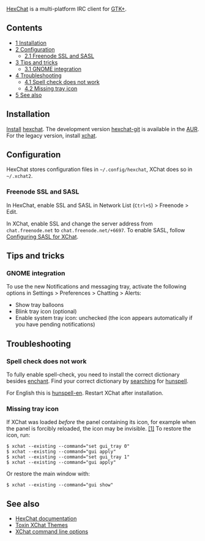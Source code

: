 [HexChat](http://hexchat.github.io/) is a multi-platform IRC client for [GTK+](/index.php/GTK%2B "GTK+").

## Contents

*   [1 Installation](#Installation)
*   [2 Configuration](#Configuration)
    *   [2.1 Freenode SSL and SASL](#Freenode_SSL_and_SASL)
*   [3 Tips and tricks](#Tips_and_tricks)
    *   [3.1 GNOME integration](#GNOME_integration)
*   [4 Troubleshooting](#Troubleshooting)
    *   [4.1 Spell check does not work](#Spell_check_does_not_work)
    *   [4.2 Missing tray icon](#Missing_tray_icon)
*   [5 See also](#See_also)

## Installation

[Install](/index.php/Pacman#Installing_packages "Pacman") [hexchat](https://www.archlinux.org/packages/?name=hexchat). The development version [hexchat-git](https://aur.archlinux.org/packages/hexchat-git/) is available in the [AUR](/index.php/AUR "AUR"). For the legacy version, install [xchat](https://www.archlinux.org/packages/?name=xchat).

## Configuration

HexChat stores configuration files in `~/.config/hexchat`, XChat does so in `~/.xchat2`.

### Freenode SSL and SASL

In HexChat, enable SSL and SASL in Network List (`Ctrl+S`) > Freenode > Edit.

In XChat, enable SSL and change the server address from `chat.freenode.net` to `chat.freenode.net/+6697`. To enable SASL, follow [Configuring SASL for XChat](https://freenode.net/sasl/sasl-xchat.shtml).

## Tips and tricks

### GNOME integration

To use the new Notifications and messaging tray, activate the following options in Settings > Preferences > Chatting > Alerts:

*   Show tray balloons
*   Blink tray icon (optional)
*   Enable system tray icon: unchecked (the icon appears automatically if you have pending notifications)

## Troubleshooting

### Spell check does not work

To fully enable spell-check, you need to install the correct dictionary besides [enchant](https://www.archlinux.org/packages/?name=enchant). Find your correct dictionary by [searching](/index.php/Pacman#Querying_package_databases "Pacman") for [hunspell](https://www.archlinux.org/packages/?name=hunspell).

For English this is [hunspell-en](https://www.archlinux.org/packages/?name=hunspell-en). Restart XChat after installation.

### Missing tray icon

If XChat was loaded _before_ the panel containing its icon, for example when the panel is forcibly reloaded, the icon may be invisible. [[1]](https://bugs.launchpad.net/ubuntu/+source/xchat/+bug/410525) To restore the icon, run:

```
$ xchat --existing --command="set gui_tray 0"
$ xchat --existing --command="gui apply"
$ xchat --existing --command="set gui_tray 1"
$ xchat --existing --command="gui apply"

```

Or restore the main window with:

```
$ xchat --existing --command="gui show"

```

## See also

*   [HexChat documentation](http://hexchat.readthedocs.org/en/latest/index.html)
*   [Toxin XChat Themes](http://toxin.jottit.com/xchat_themes)
*   [XChat command line options](https://xchatdata.net/Using/CommandLineOptions)